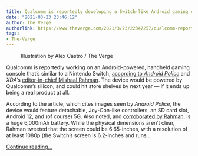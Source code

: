 ```yaml
---
title: Qualcomm is reportedly developing a Switch-like Android gaming device
date: "2021-03-23 23:46:12"
author: The Verge
authorlink: https://www.theverge.com/2021/3/23/22347257/qualcomm-reportedly-developing-android-handheld-nintendo-switch-console
tags:
- The-Verge
---
```

<figure>
      <img alt="" src="https://cdn.vox-cdn.com/thumbor/ikfFenLqMUTOEmShlBnyFzRdLUo=/0x0:2040x1360/1310x873/cdn.vox-cdn.com/uploads/chorus_image/image/69015226/acastro_180529_1777_qualcomm_0002.0.0.jpg" />
        <figcaption>Illustration by Alex Castro / The Verge</figcaption>
    </figure>

  <p id="9h9d2E">Qualcomm is reportedly working on an Android-powered, handheld gaming console that’s similar to a Nintendo Switch, <a href="https://www.androidpolice.com/2021/03/23/exclusive-qualcomm-is-planning-an-android-powered-nintendo-switch-knockoff/">according to <em>Android Police</em></a> and <em>XDA</em>’s <a href="https://twitter.com/MishaalRahman/status/1374447139921686528?s=20">editor-in-chief Mishaal Rahman</a>. The device would be powered by Qualcomm’s silicon, and could hit store shelves by next year — if it ends up being a real product at all.</p>
<p id="JWFYl7">According to the article, which cites images seen by <em>Android Police</em>, the device would feature detachable, Joy-Con-like controllers, an SD card slot, Android 12, and (of course) 5G. Also noted, and <a href="https://twitter.com/MishaalRahman/status/1374448185377058821">corroborated by Rahman</a>, is a huge 6,000mAh battery. While the physical dimensions aren’t clear, Rahman tweeted that the screen could be 6.65-inches, with a resolution of at least 1080p (the Switch’s screen is 6.2-inches and runs...</p>
  <p>
    <a href="https://www.theverge.com/2021/3/23/22347257/qualcomm-reportedly-developing-android-handheld-nintendo-switch-console">Continue reading&hellip;</a>
  </p>